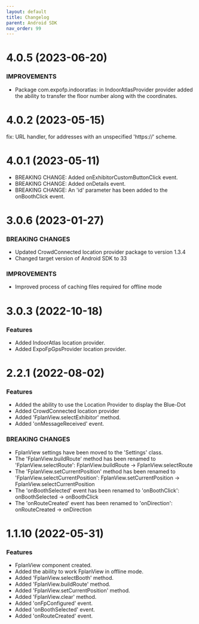 ```yaml
---
layout: default
title: Changelog
parent: Android SDK
nav_order: 99
---
```

# 4.0.5 (2023-06-20)

### IMPROVEMENTS

* Package com.expofp.indooratlas: in IndoorAtlasProvider provider added the ability to transfer the floor number along with the coordinates.

# 4.0.2 (2023-05-15)

fix: URL handler, for addresses with an unspecified 'https://' scheme.

# 4.0.1 (2023-05-11)

* BREAKING CHANGE: Added onExhibitorCustomButtonClick event.
* BREAKING CHANGE: Added onDetails event.
* BREAKING CHANGE: An 'id' parameter has been added to the onBoothClick event.

# 3.0.6 (2023-01-27)

### BREAKING CHANGES

* Updated CrowdConnected location provider package to version 1.3.4
* Changed target version of Android SDK to 33

### IMPROVEMENTS

* Improved process of caching files required for offline mode

# 3.0.3 (2022-10-18)

### Features

* Added IndoorAtlas location provider.
* Added ExpoFpGpsProvider location provider.

# 2.2.1 (2022-08-02)

### Features

* Added the ability to use the Location Provider to display the Blue-Dot
* Added CrowdConnected location provider
* Added 'FplanView.selectExhibitor' method.
* Added 'onMessageReceived' event.

### BREAKING CHANGES

* FplanView settings have been moved to the 'Settings' class.
* The 'FplanView.buildRoute' method has been renamed to 'FplanView.selectRoute': FplanView.buildRoute -> FplanView.selectRoute
* The 'FplanView.setCurrentPosition' method has been renamed to 'FplanView.selectCurrentPosition': FplanView.setCurrentPosition -> FplanView.selectCurrentPosition
* The 'onBoothSelected' event has been renamed to 'onBoothClick': onBoothSelected -> onBoothClick
* The 'onRouteCreated' event has been renamed to 'onDirection': onRouteCreated -> onDirection

# 1.1.10 (2022-05-31)

### Features

* FplanView component created.
* Added the ability to work FplanView in offline mode.
* Added 'FplanView.selectBooth' method.
* Added 'FplanView.buildRoute' method.
* Added 'FplanView.setCurrentPosition' method.
* Added 'FplanView.clear' method.
* Added 'onFpConfigured' event.
* Added 'onBoothSelected' event.
* Added 'onRouteCreated' event.
